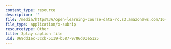 ```yaml
---
content_type: resource
description: ''
file: /media/https%3A/open-learning-course-data-rc.s3.amazonaws.com/16-412j-cognitive-robotics-spring-2016/069dd1ec3ccb5119b5879786d03e5125_qgL0cA7GkJo.vtt
file_type: application/x-subrip
resourcetype: Other
title: 3play caption file
uid: 069dd1ec-3ccb-5119-b587-9786d03e5125
---
```

